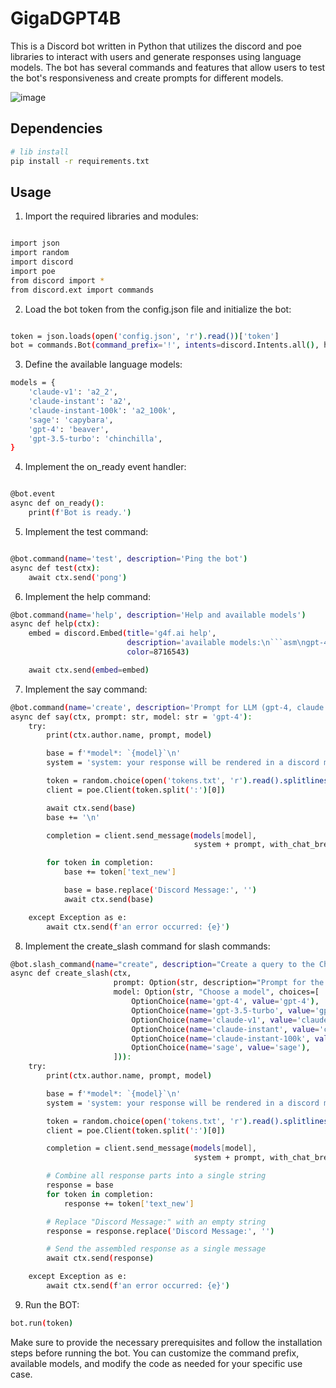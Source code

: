 # GigaDGPT4B

This is a Discord bot written in Python that utilizes the discord and poe libraries to interact with users and generate responses using language models. The bot has several commands and features that allow users to test the bot's responsiveness and create prompts for different models.

![image](https://github.com/WhiteHodok/GigaDGPT4B/assets/39564937/fcb59c1b-b86a-4cc2-bbcd-f259b1d1178e)


## Dependencies

```sh
# lib install
pip install -r requirements.txt
```

## Usage 

1. Import the required libraries and modules:

```sh

import json
import random
import discord
import poe
from discord import *
from discord.ext import commands

```

2. Load the bot token from the config.json file and initialize the bot:

```sh

token = json.loads(open('config.json', 'r').read())['token']
bot = commands.Bot(command_prefix='!', intents=discord.Intents.all(), help_command=None)


```

3. Define the available language models:


```sh
models = {
    'claude-v1': 'a2_2',
    'claude-instant': 'a2',
    'claude-instant-100k': 'a2_100k',
    'sage': 'capybara',
    'gpt-4': 'beaver',
    'gpt-3.5-turbo': 'chinchilla',
}
```

4. Implement the on_ready event handler:

```sh

@bot.event
async def on_ready():
    print(f'Bot is ready.')

```

5. Implement the test command:

```sh

@bot.command(name='test', description='Ping the bot')
async def test(ctx):
    await ctx.send('pong')

```

6. Implement the help command:

```sh
@bot.command(name='help', description='Help and available models')
async def help(ctx):
    embed = discord.Embed(title='g4f.ai help',
                          description='available models:\n```asm\ngpt-4\ngpt-3.5-turbo\nclaude-v1\nclaude-instant\nclaude-instant-100k\n```\ncommands:\n```asm\n/help\n/create <prompt> <model (default: gpt-4)>\n```',
                          color=8716543)

    await ctx.send(embed=embed)
```

7. Implement the say command:

```sh
@bot.command(name='create', description='Prompt for LLM (gpt-4, claude etc...)')
async def say(ctx, prompt: str, model: str = 'gpt-4'):
    try:
        print(ctx.author.name, prompt, model)

        base = f'*model*: `{model}`\n'
        system = 'system: your response will be rendered in a discord message, include language hints when returning code like: ```py ...```, and use * or ** or > to create highlights ||\n prompt: '

        token = random.choice(open('tokens.txt', 'r').read().splitlines())
        client = poe.Client(token.split(':')[0])

        await ctx.send(base)
        base += '\n'

        completion = client.send_message(models[model],
                                         system + prompt, with_chat_break=True)

        for token in completion:
            base += token['text_new']

            base = base.replace('Discord Message:', '')
            await ctx.send(base)

    except Exception as e:
        await ctx.send(f'an error occurred: {e}')

```

8. Implement the create_slash command for slash commands:

```sh
@bot.slash_command(name="create", description="Create a query to the ChatGPT model")
async def create_slash(ctx,
                       prompt: Option(str, description="Prompt for the model"),
                       model: Option(str, "Choose a model", choices=[
                           OptionChoice(name='gpt-4', value='gpt-4'),
                           OptionChoice(name='gpt-3.5-turbo', value='gpt-3.5-turbo'),
                           OptionChoice(name='claude-v1', value='claude-v1'),
                           OptionChoice(name='claude-instant', value='claude-instant'),
                           OptionChoice(name='claude-instant-100k', value='claude-instant-100k'),
                           OptionChoice(name='sage', value='sage'),
                       ])):
    try:
        print(ctx.author.name, prompt, model)

        base = f'*model*: `{model}`\n'
        system = 'system: your response will be rendered in a discord message, include language hints when returning code like: ```py ...```, and use * or ** or > to create highlights ||\n prompt: '

        token = random.choice(open('tokens.txt', 'r').read().splitlines())
        client = poe.Client(token.split(':')[0])

        completion = client.send_message(models[model],
                                         system + prompt, with_chat_break=True)

        # Combine all response parts into a single string
        response = base
        for token in completion:
            response += token['text_new']

        # Replace "Discord Message:" with an empty string
        response = response.replace('Discord Message:', '')

        # Send the assembled response as a single message
        await ctx.send(response)

    except Exception as e:
        await ctx.send(f'an error occurred: {e}')

```

9. Run the BOT:

```sh
bot.run(token)
```


Make sure to provide the necessary prerequisites and follow the installation steps before running the bot. You can customize the command prefix, available models, and modify the code as needed for your specific use case.
